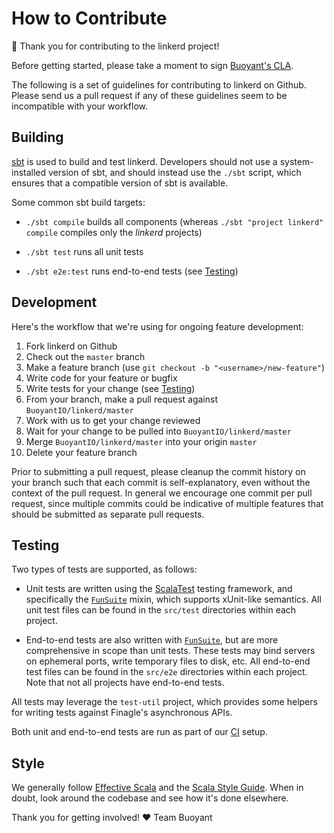 # How to Contribute #

:stars: Thank you for contributing to the linkerd project!

Before getting started, please take a moment to sign [Buoyant's CLA][cla].

The following is a set of guidelines for contributing to linkerd on Github.
Please send us a pull request if any of these guidelines seem to be incompatible
with your workflow.

## Building ##

[sbt][sbt] is used to build and test linkerd. Developers should not use a
system-installed version of sbt, and should instead use the `./sbt` script,
which ensures that a compatible version of sbt is available.

Some common sbt build targets:

* `./sbt compile` builds all components (whereas `./sbt "project linkerd"
compile` compiles only the _linkerd_ projects)

* `./sbt test` runs all unit tests

* `./sbt e2e:test` runs end-to-end tests (see [Testing](#testing))

## Development ##

Here's the workflow that we're using for ongoing feature development:

1. Fork linkerd on Github
2. Check out the `master` branch
3. Make a feature branch (use `git checkout -b "<username>/new-feature"`)
4. Write code for your feature or bugfix
5. Write tests for your change (see [Testing](#testing))
6. From your branch, make a pull request against `BuoyantIO/linkerd/master`
7. Work with us to get your change reviewed
8. Wait for your change to be pulled into `BuoyantIO/linkerd/master`
9. Merge `BuoyantIO/linkerd/master` into your origin `master`
10. Delete your feature branch

Prior to submitting a pull request, please cleanup the commit history on your
branch such that each commit is self-explanatory, even without the context of
the pull request. In general we encourage one commit per pull request, since
multiple commits could be indicative of multiple features that should be
submitted as separate pull requests.

## Testing ##

Two types of tests are supported, as follows:

* Unit tests are written using the [ScalaTest][scalatest] testing framework, and
specifically the [`FunSuite`][funsuite] mixin, which supports xUnit-like
semantics. All unit test files can be found in the `src/test` directories within
each project.

* End-to-end tests are also written with [`FunSuite`][funsuite], but are more
comprehensive in scope than unit tests. These tests may bind servers on
ephemeral ports, write temporary files to disk, etc. All end-to-end test files
can be found in the `src/e2e` directories within each project. Note that not all
projects have end-to-end tests.

All tests may leverage the `test-util` project, which provides some helpers for
writing tests against Finagle's asynchronous APIs.

Both unit and end-to-end tests are run as part of our [CI][ci] setup.

## Style ##

We generally follow [Effective Scala][es] and the [Scala Style Guide][ssg]. When
in doubt, look around the codebase and see how it's done elsewhere.

Thank you for getting involved!
:heart: Team Buoyant

[cla]: https://buoyant.io/cla/
[sbt]: http://www.scala-sbt.org/
[scalatest]: http://www.scalatest.org/
[funsuite]: http://www.scalatest.org/getting_started_with_fun_suite
[ci]: https://circleci.com/gh/BuoyantIO/linkerd
[es]: https://twitter.github.io/effectivescala/
[ssg]: http://docs.scala-lang.org/style/scaladoc.html
